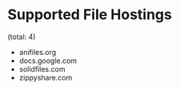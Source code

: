 # Supported File Hostings
(total: 4)
* anifiles.org
* docs.google.com
* solidfiles.com
* zippyshare.com
